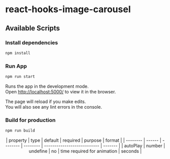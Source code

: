 # react-hooks-image-carousel

## Available Scripts

### Install dependencies

```bash
npm install
```

### Run App

```bash
npm run start
```

Runs the app in the development mode.<br />
Open [http://localhost:5000/](http://localhost:5000/) to view it in the browser.

The page will reload if you make edits.<br />
You will also see any lint errors in the console.

### Build for production

```bash
npm run build
```

<p align="center">
| property | type   | default  | required | purpose                     | format  |
| -------- | ------ | -------- | -------- | --------------------------- | ------- |
| autoPlay | number | undefine | no       | time required for animation | seconds |
</p>
